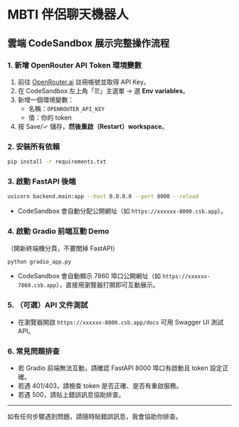 # MBTI 伴侶聊天機器人

## 雲端 CodeSandbox 展示完整操作流程

### 1. 新增 OpenRouter API Token 環境變數
1. 前往 [OpenRouter.ai](https://openrouter.ai/) 註冊帳號並取得 API Key。
2. 在 CodeSandbox 左上角「☰」主選單 → 選 **Env variables**。
3. 新增一個環境變數：
   - 名稱：`OPENROUTER_API_KEY`
   - 值：你的 token
4. 按 Save/✓ 儲存，**然後重啟（Restart）workspace**。

### 2. 安裝所有依賴
```bash
pip install -r requirements.txt
```

### 3. 啟動 FastAPI 後端
```bash
uvicorn backend.main:app --host 0.0.0.0 --port 8000 --reload
```
- CodeSandbox 會自動分配公開網址（如 `https://xxxxxx-8000.csb.app`）。

### 4. 啟動 Gradio 前端互動 Demo
（開新終端機分頁，不要關掉 FastAPI）
```bash
python gradio_app.py
```
- CodeSandbox 會自動顯示 7860 埠口公開網址（如 `https://xxxxxx-7860.csb.app`），直接用瀏覽器打開即可互動展示。

### 5. （可選）API 文件測試
- 在瀏覽器開啟 `https://xxxxxx-8000.csb.app/docs` 可用 Swagger UI 測試 API。

### 6. 常見問題排查
- 若 Gradio 前端無法互動，請確認 FastAPI 8000 埠口有啟動且 token 設定正確。
- 若遇 401/403，請檢查 token 是否正確、是否有重啟服務。
- 若遇 500，請貼上錯誤訊息協助排查。

---

如有任何步驟遇到問題，請隨時貼錯誤訊息，我會協助你排查。
